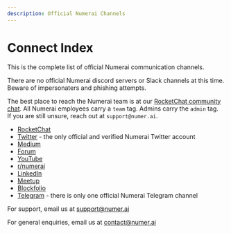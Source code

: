 ```yaml
---
description: Official Numerai Channels
---
```


# Connect Index

This is the complete list of official Numerai communication channels. 

There are no official Numerai discord servers or Slack channels at this time. Beware of impersonaters and phishing attempts. 

The best place to reach the Numerai team is at our [RocketChat community chat](https://community.numer.ai). All Numerai employees carry a `team` tag. Admins carry the `admin` tag.   
If you are still unsure, reach out at `support@numer.ai`.

* [RocketChat](https://community.numer.ai/)
* [Twitter](https://twitter.com/numerai) - the only official and verified Numerai Twitter account
* [Medium](https://medium.com/numerai)
* [Forum](https://forum.numer.ai)
* [YouTube](https://youtube.com/numerai)
* [r/numerai](https://www.reddit.com/r/numerai/)
* [LinkedIn](https://www.linkedin.com/company/numerai/)
* [Meetup](https://www.meetup.com/Numerai/)
* [Blockfolio](https://blockfolio.com/coin/NMR)
* [Telegram](https://t.me/NMR_Official) - there is only one official Numerai Telegram channel

For support, email us at [support@numer.ai](mailto:support@numer.ai)

For general enquiries, email us at [contact@numer.ai](mailto:contact@numer.ai)

